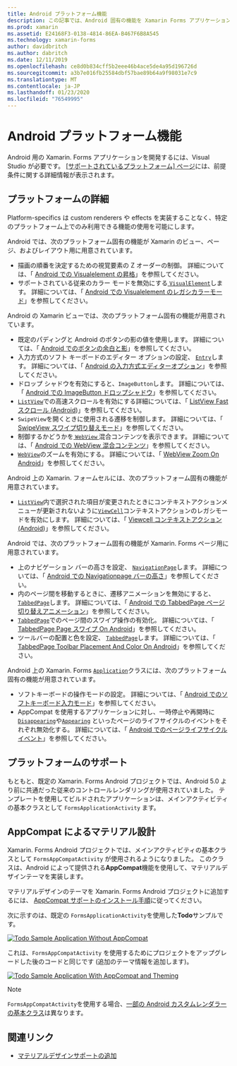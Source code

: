 ```yaml
---
title: Android プラットフォーム機能
description: この記事では、Android 固有の機能を Xamarin Forms アプリケーションに追加する方法について説明します。
ms.prod: xamarin
ms.assetid: E24168F3-0138-4814-86EA-B467F6B8A545
ms.technology: xamarin-forms
author: davidbritch
ms.author: dabritch
ms.date: 12/11/2019
ms.openlocfilehash: ce8d0b834cff5b2eee46b4ace5de4a95d196726d
ms.sourcegitcommit: a3b7e016fb25584dbf57bae89b64a9f98031e7c9
ms.translationtype: MT
ms.contentlocale: ja-JP
ms.lasthandoff: 01/23/2020
ms.locfileid: "76549995"
---
```

# <a name="android-platform-features"></a>Android プラットフォーム機能

Android 用の Xamarin. Forms アプリケーションを開発するには、Visual Studio が必要です。 [[サポートされているプラットフォーム] ページ](~/get-started/supported-platforms.md)には、前提条件に関する詳細情報が表示されます。

## <a name="platform-specifics"></a>プラットフォームの詳細

Platform-specifics は custom renderers や effects を実装することなく、特定のプラットフォーム上でのみ利用できる機能の使用を可能にします。

Android では、次のプラットフォーム固有の機能が Xamarin のビュー、ページ、およびレイアウト用に用意されています。

- 描画の順番を決定するための視覚要素の Z オーダーの制御。 詳細については、「 [Android での Visualelement の昇格](visualelement-elevation.md)」を参照してください。
- サポートされている従来のカラー モードを無効にする[ `VisualElement`](xref:Xamarin.Forms.VisualElement)します。 詳細については、「 [Android での Visualelement のレガシカラーモード](legacy-color-mode.md)」を参照してください。

Android の Xamarin ビューでは、次のプラットフォーム固有の機能が用意されています。

- 既定のパディングと Android のボタンの影の値を使用します。 詳細については、「 [Android でのボタンの余白と影](button-padding-shadow.md)」を参照してください。
- 入力方式のソフト キーボードのエディター オプションの設定、 [ `Entry`](xref:Xamarin.Forms.Entry)します。 詳細については、「 [Android の入力方式エディターオプション](entry-ime-options.md)」を参照してください。
- ドロップ シャドウを有効にすると、`ImageButton`します。 詳細については、「 [Android での ImageButton ドロップシャドウ](imagebutton-drop-shadow.md)」を参照してください。
- [`ListView`](xref:Xamarin.Forms.ListView)での高速スクロールを有効にする詳細については、「 [ListView Fast スクロール (Android](listview-fast-scrolling.md))」を参照してください。
- `SwipeView`を開くときに使用される遷移を制御します。 詳細については、「 [SwipeView スワイプ切り替えモード](swipeview-swipetransitionmode.md)」を参照してください。
- 制御するかどうかを[ `WebView` ](xref:Xamarin.Forms.WebView)混合コンテンツを表示できます。 詳細については、「 [Android での WebView 混合コンテンツ](webview-mixed-content.md)」を参照してください。
- [`WebView`](xref:Xamarin.Forms.WebView)のズームを有効にする。 詳細については、「 [WebView Zoom On Android](webview-zoom-controls.md)」を参照してください。

Android 上の Xamarin. フォームセルには、次のプラットフォーム固有の機能が用意されています。

- [`ListView`](xref:Xamarin.Forms.ListView)内で選択された項目が変更されたときにコンテキストアクションメニューが更新されないように[`ViewCell`](xref:Xamarin.Forms.ViewCell)コンテキストアクションのレガシモードを有効にします。 詳細については、「 [Viewcell コンテキストアクション (Android](viewcell-context-actions.md))」を参照してください。

Android では、次のプラットフォーム固有の機能が Xamarin. Forms ページ用に用意されています。

- 上のナビゲーション バーの高さを設定、 [ `NavigationPage`](xref:Xamarin.Forms.NavigationPage)します。 詳細については、「 [Android での Navigationpage バーの高さ](navigationpage-bar-height.md)」を参照してください。
- 内のページ間を移動するときに、遷移アニメーションを無効にすると、 [ `TabbedPage`](xref:Xamarin.Forms.TabbedPage)します。 詳細については、「 [Android での TabbedPage ページ切り替えアニメーション](tabbedpage-transition-animations.md)」を参照してください。
- [`TabbedPage`](xref:Xamarin.Forms.TabbedPage)でのページ間のスワイプ操作の有効化。 詳細については、「 [TabbedPage Page スワイプ On Android](tabbedpage-page-swiping.md)」を参照してください。
- ツールバーの配置と色を設定、 [ `TabbedPage`](xref:Xamarin.Forms.TabbedPage)します。 詳細については、「 [TabbedPage Toolbar Placement And Color On Android](tabbedpage-toolbar-placement-color.md)」を参照してください。

Android 上の Xamarin. Forms [`Application`](xref:Xamarin.Forms.Application)クラスには、次のプラットフォーム固有の機能が用意されています。

- ソフトキーボードの操作モードの設定。 詳細については、「 [Android でのソフトキーボード入力モード](soft-keyboard-input-mode.md)」を参照してください。
- AppCompat を使用するアプリケーションに対し、一時停止や再開時に [`Disappearing`](xref:Xamarin.Forms.Page.Appearing)や[`Appearing`](xref:Xamarin.Forms.Page.Appearing) といったぺージのライフサイクルのイベントをそれぞれ無効化する。 詳細については、「 [Android でのページライフサイクルイベント](page-lifecycle-events.md)」を参照してください。

## <a name="platform-support"></a>プラットフォームのサポート

もともと、既定の Xamarin. Forms Android プロジェクトでは、Android 5.0 より前に共通だった従来のコントロールレンダリングが使用されていました。 テンプレートを使用してビルドされたアプリケーションは、メインアクティビティの基本クラスとして `FormsApplicationActivity` ます。

## <a name="material-design-via-appcompat"></a>AppCompat によるマテリアル設計

Xamarin. Forms Android プロジェクトでは、メインアクティビティの基本クラスとして `FormsAppCompatActivity` が使用されるようになりました。 このクラスは、Android によって提供される**AppCompat**機能を使用して、マテリアルデザインテーマを実装します。

マテリアルデザインのテーマを Xamarin. Forms Android プロジェクトに追加するには、 [AppCompat サポートのインストール手順](appcompat-material-design.md)に従ってください。

次に示すのは、既定の `FormsApplicationActivity`を使用した**Todo**サンプルです。

[![](images/before-appcompat-sml.png "Todo Sample Application Without AppCompat")](images/before-appcompat.png#lightbox "Todo Sample Application Without AppCompat")

これは、`FormsAppCompatActivity` を使用するためにプロジェクトをアップグレードした後のコードと同じです (追加のテーマ情報を追加します)。

[![](images/post-appcompat-sml.png "Todo Sample Application With AppCompat and Theming")](images/post-appcompat.png#lightbox "Todo Sample Application With AppCompat and Theming")

> [!NOTE]
> `FormsAppCompatActivity`を使用する場合、[一部の Android カスタムレンダラーの基本クラス](~/xamarin-forms/app-fundamentals/custom-renderer/renderers.md)は異なります。

## <a name="related-links"></a>関連リンク

- [マテリアルデザインサポートの追加](appcompat-material-design.md)
